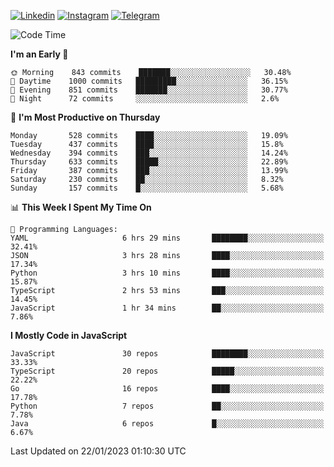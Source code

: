 [![Linkedin](https://img.shields.io/badge/-Archie-blue?style=flat-square&labelColor=gray&logo=Linkedin&logoColor=white&link=https://www.linkedin.com/in/archisdi)](https://www.linkedin.com/in/archisdi)
[![Instagram](https://img.shields.io/badge/-@archisdi-orange?style=flat-square&labelColor=gray&logo=Instagram&logoColor=white&link=https://www.instagram.com/archisdi)](https://www.instagram.com/archisdi)
[![Telegram](https://img.shields.io/badge/-aai-informational?style=flat-square&labelColor=gray&logo=telegram&logoColor=white&link=https://t.me/archisdi)](https://t.me/archisdi)

<!--START_SECTION:waka-->
![Code Time](http://img.shields.io/badge/Code%20Time-1%2C971%20hrs%2017%20mins-blue)

**I'm an Early 🐤** 

```text
🌞 Morning    843 commits    ███████░░░░░░░░░░░░░░░░░░   30.48% 
🌆 Daytime    1000 commits   █████████░░░░░░░░░░░░░░░░   36.15% 
🌃 Evening    851 commits    ███████░░░░░░░░░░░░░░░░░░   30.77% 
🌙 Night      72 commits     ░░░░░░░░░░░░░░░░░░░░░░░░░   2.6%

```
📅 **I'm Most Productive on Thursday** 

```text
Monday       528 commits    ████░░░░░░░░░░░░░░░░░░░░░   19.09% 
Tuesday      437 commits    ████░░░░░░░░░░░░░░░░░░░░░   15.8% 
Wednesday    394 commits    ███░░░░░░░░░░░░░░░░░░░░░░   14.24% 
Thursday     633 commits    █████░░░░░░░░░░░░░░░░░░░░   22.89% 
Friday       387 commits    ███░░░░░░░░░░░░░░░░░░░░░░   13.99% 
Saturday     230 commits    ██░░░░░░░░░░░░░░░░░░░░░░░   8.32% 
Sunday       157 commits    █░░░░░░░░░░░░░░░░░░░░░░░░   5.68%

```


📊 **This Week I Spent My Time On** 

```text
💬 Programming Languages: 
YAML                     6 hrs 29 mins       ████████░░░░░░░░░░░░░░░░░   32.41% 
JSON                     3 hrs 28 mins       ████░░░░░░░░░░░░░░░░░░░░░   17.34% 
Python                   3 hrs 10 mins       ████░░░░░░░░░░░░░░░░░░░░░   15.87% 
TypeScript               2 hrs 53 mins       ███░░░░░░░░░░░░░░░░░░░░░░   14.45% 
JavaScript               1 hr 34 mins        ██░░░░░░░░░░░░░░░░░░░░░░░   7.86%

```

**I Mostly Code in JavaScript** 

```text
JavaScript               30 repos            ████████░░░░░░░░░░░░░░░░░   33.33% 
TypeScript               20 repos            █████░░░░░░░░░░░░░░░░░░░░   22.22% 
Go                       16 repos            ████░░░░░░░░░░░░░░░░░░░░░   17.78% 
Python                   7 repos             ██░░░░░░░░░░░░░░░░░░░░░░░   7.78% 
Java                     6 repos             █░░░░░░░░░░░░░░░░░░░░░░░░   6.67%

```



 Last Updated on 22/01/2023 01:10:30 UTC
<!--END_SECTION:waka-->